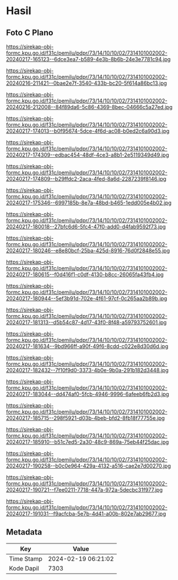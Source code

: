 # Hasil

## Foto C Plano

https://sirekap-obj-formc.kpu.go.id/f31c/pemilu/pdpr/73/14/10/10/02/7314101002002-20240217-165123--6dce3ea7-b589-4e3b-8b6b-24e3e7781c94.jpg

https://sirekap-obj-formc.kpu.go.id/f31c/pemilu/pdpr/73/14/10/10/02/7314101002002-20240216-211421--0bae2e7f-3540-433b-bc20-5f614a86bc13.jpg

https://sirekap-obj-formc.kpu.go.id/f31c/pemilu/pdpr/73/14/10/10/02/7314101002002-20240216-212008--84f89da6-5c86-4369-8bec-04666c5a27ed.jpg

https://sirekap-obj-formc.kpu.go.id/f31c/pemilu/pdpr/73/14/10/10/02/7314101002002-20240217-174013--b0f95674-5dce-4f6d-ac08-b0ed2c6a90d3.jpg

https://sirekap-obj-formc.kpu.go.id/f31c/pemilu/pdpr/73/14/10/10/02/7314101002002-20240217-174309--edbac454-48df-4ce3-a8b1-2e5119349d49.jpg

https://sirekap-obj-formc.kpu.go.id/f31c/pemilu/pdpr/73/14/10/10/02/7314101002002-20240217-174809--b29ffdc2-2aca-4fed-8a6d-2287239f8146.jpg

https://sirekap-obj-formc.kpu.go.id/f31c/pemilu/pdpr/73/14/10/10/02/7314101002002-20240217-175346--6997185b-8e7a-48bd-b465-1edd005e4b02.jpg

https://sirekap-obj-formc.kpu.go.id/f31c/pemilu/pdpr/73/14/10/10/02/7314101002002-20240217-180018--27bfc6d6-5fc4-47f0-add0-d4fab9592f73.jpg

https://sirekap-obj-formc.kpu.go.id/f31c/pemilu/pdpr/73/14/10/10/02/7314101002002-20240217-180246--e8e80bcf-25ba-425d-8916-76d0f2848e55.jpg

https://sirekap-obj-formc.kpu.go.id/f31c/pemilu/pdpr/73/14/10/10/02/7314101002002-20240217-180615--f0d416f1-c0df-4130-b8cc-26065fa43fb4.jpg

https://sirekap-obj-formc.kpu.go.id/f31c/pemilu/pdpr/73/14/10/10/02/7314101002002-20240217-180944--5ef3b91d-702e-4f61-97cf-0c265aa2b89b.jpg

https://sirekap-obj-formc.kpu.go.id/f31c/pemilu/pdpr/73/14/10/10/02/7314101002002-20240217-181313--d5b54c87-4d17-43f0-8f48-a59793752601.jpg

https://sirekap-obj-formc.kpu.go.id/f31c/pemilu/pdpr/73/14/10/10/02/7314101002002-20240217-181634--9bd966ff-a90f-49f6-8cdd-c022e8d30d6d.jpg

https://sirekap-obj-formc.kpu.go.id/f31c/pemilu/pdpr/73/14/10/10/02/7314101002002-20240217-182432--7f10f9d0-3373-4b0e-9b0a-291b182d3448.jpg

https://sirekap-obj-formc.kpu.go.id/f31c/pemilu/pdpr/73/14/10/10/02/7314101002002-20240217-183044--dd474af0-5fcb-4946-9996-6afeeb6fb2d3.jpg

https://sirekap-obj-formc.kpu.go.id/f31c/pemilu/pdpr/73/14/10/10/02/7314101002002-20240217-185715--298f5921-d03b-4beb-bfd2-8fb18f77755e.jpg

https://sirekap-obj-formc.kpu.go.id/f31c/pemilu/pdpr/73/14/10/10/02/7314101002002-20240217-185910--b51c7ed5-2a30-48c9-869a-75eb44f25dac.jpg

https://sirekap-obj-formc.kpu.go.id/f31c/pemilu/pdpr/73/14/10/10/02/7314101002002-20240217-190258--b0c0e964-429a-4132-a516-cae2e7d00270.jpg

https://sirekap-obj-formc.kpu.go.id/f31c/pemilu/pdpr/73/14/10/10/02/7314101002002-20240217-190721--f7ee0211-7718-447a-972a-5decbc31f977.jpg

https://sirekap-obj-formc.kpu.go.id/f31c/pemilu/pdpr/73/14/10/10/02/7314101002002-20240217-191031--f9acfcba-5e7b-4d41-a00b-802e7ab29677.jpg


## Metadata

| Key        | Value               |
| ---------- | ------------------- |
| Time Stamp | 2024-02-19 06:21:02 |
| Kode Dapil | 7303                |



